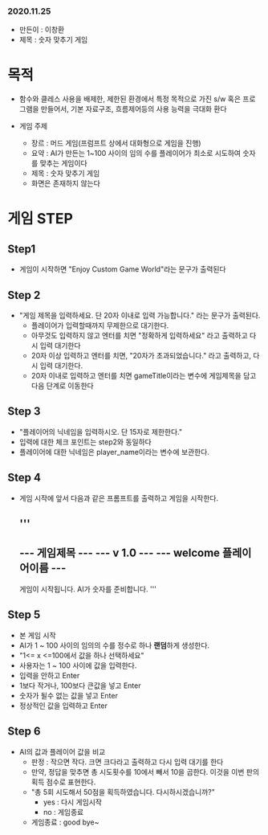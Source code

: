 ### 2020.11.25
- 만든이 : 이창환
- 제목 : 숫자 맞추기 게임

# 목적
- 함수와 클레스 사용을 배제한, 제한된 환경에서 특정 목적으로 가진 s/w 혹은 프로그램을 만들어서, 기본 자료구조, 흐름제어등의  사용 능력을 극대화 환다

- 게임 주제
  - 장르 : 머드 게임(프럼프트 상에서 대화형으로 게임을 진행)
  - 요약 : AI가 만든는 1~100 사이의 임의 수를 플레이어가 최소로 시도하여 숫자를 맞추는 게임이다 
  - 제목 : 숫자 맞추기 게임
  - 화면은 존재하지 않는다

# 게임 STEP
## Step1
- 게임이 시작하면 "Enjoy Custom Game World"라는 문구가 출력된다

## Step 2
 - "게임 제목을 입력하세요. 단 20자 이내로 입력 가능합니다." 라는 문구가 출력된다.
    - 플레이어가 입력할때까지 무제한으로 대기한다.
    - 아무것도 입력하지 않고 엔터를 치면 "정확하게 입력하세요" 라고 출력하고 다시 입력 대기한다
    - 20자 이상 입력하고 엔터를 치면, "20자가 초과되었습니다." 라고 출력하고, 다시 입력 대기한다.
    - 20자 이내로 입력하고 엔터를 치면 gameTitle이라는 변수에 게임제목을 담고 다음 단계로 이동한다

## Step 3
  - "플레이어의 닉네임을 입력하시오. 단 15자로 제한한다."
  - 입력에 대한 체크 포인트는 step2와 동일하다
  - 플레이어에 대한 닉네임은 player_name이라는 변수에 보관한다.

## Step 4

- 게임 시작에 앞서 다음과 같은 프롬프트를 출력하고 게임을 시작한다.

    '''
    -------------------------------
    ---        게임제목         ---
    ---        v 1.0            ---
    ---   welcome 플레이어이름  ---
    -------------------------------

    게임이 시작됩니다. AI가 숫자를 준비합니다.
    '''

## Step 5
  - 본 게임 시작
  - AI가 1 ~ 100 사이의 임의의 수를 정수로 하나 **랜덤**하게
  생성한다.
  - "1<= x <=100에서 값을 하나 선택하세요"
  - 사용자는 1 ~ 100 사이에 값을 입력한다.
  - 입력을 안하고 Enter
  - 1보다 작거나, 100보다 큰값을 넣고 Enter
  - 숫자가 될수 없는 값을 넣고 Enter
  - 정상적인 값을 입력하고 Enter
  
## Step 6
- AI의 값과 플레이어 값을 비교 
  - 판정 : 작으면 작다. 크면 크다라고 출력하고 다시 입력 대기를 한다
  - 만약, 정답을 맞추면 총 시도횟수를 10에서 빼서 10을 곱한다. 이것을 이번 판의 획득 점수로 표현한다.
  - "총 5회 시도해서 50점을 획득하였습니다. 다시하시겠습니까?"
    - yes : 다시 게임시작
    - no : 게임종료
  - 게임종료 : good bye~
  
